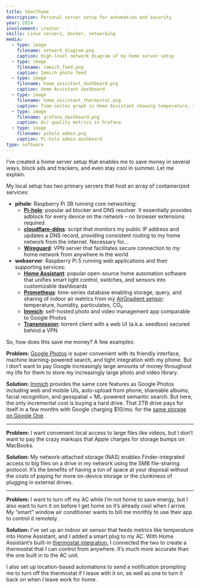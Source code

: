 ```yaml
---
title: Smarthome
description: Personal server setup for automation and security
year: 2024
involvement: creator
skills: Linux servers, Docker, networking
media:
  - type: image
    filename: network_diagram.png
    caption: High-level network diagram of my home server setup
  - type: image
    filename: immich_feed.png
    caption: Immich photo feed
  - type: image
    filename: home_assistant_dashboard.png
    caption: Home Assistant dashboard
  - type: image
    filename: home_assistant_thermostat.png
    caption: Time-series graph in Home Assistant showing temperature, thermostat set point, and AC operation (on/off)
  - type: image
    filename: grafana_dashboard.png
    caption: Air quality metrics in Grafana
  - type: image
    filename: pihole_admin.png
    caption: Pi-hole admin dashboard
type: software
---
```


I’ve created a home server setup that enables me to save money in several ways, block ads and trackers, and even stay cool in summer. Let me explain.

My local setup has two primary servers that host an array of containerized services:

- **pihole**: Raspberry Pi 3B running core networking:
	- **[Pi-hole](https://pi-hole.net/)**: popular ad blocker and DNS resolver. It essentially provides adblock for every device on the network – no browser extensions required
	- **[cloudflare-ddns](https://github.com/timothymiller/cloudflare-ddns)**: script that monitors my public IP address and updates a DNS record, providing consistent routing to my home network from the internet. Necessary for...
	- **[Wireguard](https://www.pivpn.io/)**: VPN server that facilitates secure connection to my home network from anywhere in the world
- **webserver**: Raspberry Pi 5 running web applications and their supporting services:
	- **[Home Assistant](https://www.home-assistant.io/)**: popular open-source home automation software that unifies smart light control, switches, and sensors into customizable dashboards
	- **[Prometheus](https://prometheus.io/)**: time-series database enabling storage, query, and sharing of indoor air metrics from my [AirGradient sensor](https://www.airgradient.com/documentation/diy/): temperature, humidity, particulates, CO₂
	- **[Immich](https://immich.app/)**: self-hosted photo and video management app comparable to Google Photos
	- **[Transmission](https://transmissionbt.com/)**: torrent client with a web UI (a.k.a. seedbox) secured behind a VPN

So, how does this save me money? A few examples:

**Problem:** [Google Photos](https://photos.google.com/) is super convenient with its friendly interface, machine learning-powered search, and tight integration with my phone. But I don’t want to pay Google increasingly large amounts of money throughout my life for them to store my increasingly large photo and video library.

**Solution:** [Immich](https://immich.app/) provides the same core features as Google Photos including web and mobile UIs, auto-upload from phone, shareable albums, facial recognition, and geospatial + ML-powered semantic search. But here, the only incremental cost is buying a hard drive. That 2TB drive pays for itself in a few months with Google charging $10/mo. for the [same storage on Google One](https://one.google.com/about/plans).

---

**Problem:** I want convenient local access to large files like videos, but I don’t want to pay the crazy markups that Apple charges for storage bumps on MacBooks.

**Solution:** My network-attached storage (NAS) enables Finder-integrated access to big files on a drive in my network using the SMB file-sharing protocol. It’s the benefits of having a ton of space at your disposal without the costs of paying for more on-device storage or the clunkiness of plugging in external drives.

---

**Problem:** I want to turn off my AC while I’m not home to save energy, but I also want to turn it on before I get home so it’s already cool when I arrive. My “smart” window air conditioner wants to bill me monthly to use their app to control it remotely.

**Solution:** I’ve set up an indoor air sensor that feeds metrics like temperature into Home Assistant, and I added a smart plug to my AC. With Home Assistant’s built-in [thermostat integration](https://www.home-assistant.io/integrations/generic_thermostat/), I connected the two to create a thermostat that I can control from anywhere. It’s much more accurate than the one built in to the AC unit.

I also set up location-based automations to send a notification prompting me to turn off the thermostat if I leave with it on, as well as one to turn it back on when I leave work for home.